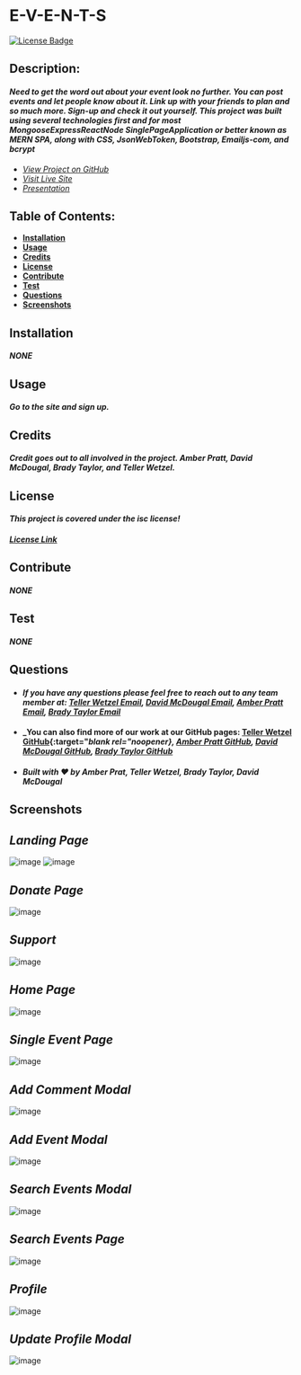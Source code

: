 # E-V-E-N-T-S

[![License Badge](https://img.shields.io/badge/license-ISC-blue.svg)](#license)

## Description:

#### _Need to get the word out about your event look no further. You can post events and let people know about it. Link up with your friends to plan and so much more. Sign-up and check it out yourself. This project was built using several technologies first and for most MongooseExpressReactNode SinglePageApplication or better known as MERN SPA, along with CSS, JsonWebToken, Bootstrap, Emailjs-com, and bcrypt_

- _[View Project on GitHub](https://github.com/teller35/project-events)_
- _[Visit Live Site](https://e-v-e-n-t-s.herokuapp.com/)_
- _[Presentation](https://docs.google.com/presentation/d/1dLo5CP-Z91Y-qnYMoQDcR5tztTPJFEvc2M-lkU6BLPk/edit?usp=sharing)_

## Table of Contents:

- [**Installation**](#installation)
- [**Usage**](#usage)
- [**Credits**](#credits)
- [**License**](#license)
- [**Contribute**](#contribute)
- [**Test**](#test)
- [**Questions**](#questions)
- [**Screenshots**](#screenshots)

## Installation

#### _NONE_

## Usage

#### _Go to the site and sign up._

## Credits

#### _Credit goes out to all involved in the project. Amber Pratt, David McDougal, Brady Taylor, and Teller Wetzel._

## License

#### _This project is covered under the isc license!_

#### _[License Link](https://choosealicense.com/licenses/isc)_

## Contribute

#### _NONE_

## Test

#### _NONE_

## Questions

- #### _If you have any questions please feel free to reach out to any team member at: <a href='mailto:tellerwetzel@yahoo.com'></i>Teller Wetzel Email</a>, <a href='mailto:david.mcdougal00@gmail.com;'></i>David McDougal Email</a>, <a href='mailto: apratt7891@gmail.com;'></i>Amber Pratt Email</a>, <a href='mailto:baetay03@gmail.com'></i>Brady Taylor Email</a>_
- #### _You can also find more of our work at our GitHub pages: [Teller Wetzel GitHub](https://github.com/teller35){:target="_blank rel="noopener}, [Amber Pratt GitHub](https://github.com/apratt7891), [David McDougal GitHub](https://github.com/davsav16), [Brady Taylor GitHub](https://github.com/OSSATMTeamjc18)_
- #### _Built with ❤️ by Amber Prat, Teller Wetzel, Brady Taylor, David McDougal_

## Screenshots

## _Landing Page_
![image](https://user-images.githubusercontent.com/79383305/129789362-4ffb8ea1-8d72-4d58-b022-9c37d2fa5b36.png)
![image](https://user-images.githubusercontent.com/79383305/129789373-00686292-20cd-4e4e-8af0-30d3b2e94aa4.png)

## _Donate Page_
![image](https://user-images.githubusercontent.com/79383305/129789431-dde8b3c5-1863-4982-a405-35946bb00dfb.png)

## _Support_
![image](https://user-images.githubusercontent.com/79383305/129789283-22b211ae-9e83-4fb7-b8d6-b324200e7c9a.png)

## _Home Page_
![image](https://user-images.githubusercontent.com/79383305/129789608-b1cc89f7-e965-4cdb-bcd9-2dca99304281.png)

## _Single Event Page_
![image](https://user-images.githubusercontent.com/79383305/129789652-536ac9de-f504-4901-9fa2-7b60a501a8ea.png)

## _Add Comment Modal_
![image](https://user-images.githubusercontent.com/79383305/129789675-1c2606c8-55d4-4a29-aec7-7794c45e6953.png)

## _Add Event Modal_
![image](https://user-images.githubusercontent.com/79383305/129789721-0f5699fe-ef4c-46b0-8425-6ef0e7e85e58.png)

## _Search Events Modal_
![image](https://user-images.githubusercontent.com/79383305/129789801-bf125e08-416f-46c9-a5bf-9350e27618e9.png)

## _Search Events Page_
![image](https://user-images.githubusercontent.com/79383305/129789840-d62f4619-dc2f-4c2d-ba43-f56cfaa6e50a.png)

## _Profile_
![image](https://user-images.githubusercontent.com/79383305/129789875-8a94139e-0124-4d7c-bade-db645791fe6d.png)

## _Update Profile Modal_
![image](https://user-images.githubusercontent.com/79383305/129789918-78a81c68-7c59-4a39-b257-4c87fc1fcdfa.png)